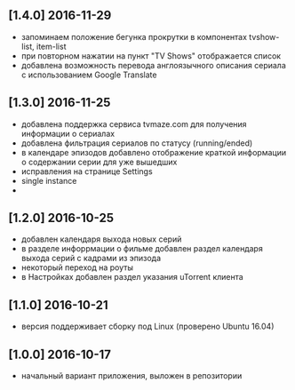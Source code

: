 ## [1.4.0] 2016-11-29

+   запоминаем положение бегунка прокрутки в компонентах tvshow-list, item-list
+   при повторном нажатии на пункт "TV Shows" отображается список 
+   добавлена возможность перевода англоязычного описания сериала с использованием Google Translate 

## [1.3.0] 2016-11-25

+	добавлена поддержка сервиса tvmaze.com для получения информации о сериалах
+	добавлена фильтрация сериалов по статусу (running/ended)
+	в календаре эпизодов добавлено отображение краткой информации о содержании серии для уже вышедших
+	исправления на странице Settings
+	single instance
+	

## [1.2.0] 2016-10-25

+   добавлен календаря выхода новых серий
+   в разделе инфоррмации о фильме добавлен раздел календаря выхода серий с кадрами из эпизода
+   некоторый переход на роуты
+   в Настройках добавлен раздел указания uTorrent клиента

## [1.1.0] 2016-10-21

+   версия поддерживает сборку под Linux (проверено Ubuntu 16.04) 

## [1.0.0] 2016-10-17

+   начальный вариант приложения, выложен в репозитории